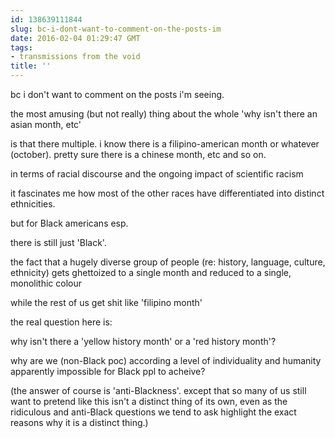 ```yaml
---
id: 138639111844
slug: bc-i-dont-want-to-comment-on-the-posts-im
date: 2016-02-04 01:29:47 GMT
tags:
- transmissions from the void
title: ''
---
```


bc i don't want to comment on the posts i'm seeing.

the most amusing (but not really) thing about the whole 'why isn't there an asian month, etc'

is that there multiple. i know there is a filipino-american month or whatever (october). pretty sure there is a chinese month, etc and so on.

in terms of racial discourse and the ongoing impact of scientific racism

it fascinates me how most of the other races have differentiated into distinct ethnicities.

but for Black americans esp.

there is still just 'Black'.

the fact that a hugely diverse group of people (re: history, language, culture, ethnicity) gets ghettoized to a single month and reduced to a single, monolithic colour

while the rest of us get shit like 'filipino month'

the real question here is:

why isn't there a 'yellow history month' or a 'red history month'?

why are we (non-Black poc) according a level of individuality and humanity apparently impossible for Black ppl to acheive?

(the answer of course is 'anti-Blackness'. except that so many of us still want to pretend like this isn't a distinct thing of its own, even as the ridiculous and anti-Black questions we tend to ask highlight the exact reasons why it is a distinct thing.)